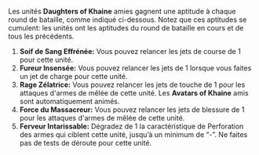 Les unités **Daughters of Khaine** amies gagnent une aptitude à chaque round de 
bataille, comme indiqué ci-dessous.	Notez que ces aptitudes se cumulent: les unités ont les 
aptitudes du round de bataille en cours et de tous les précédents.

1. **Soif de Sang Effrénée:** Vous pouvez relancer les jets de course de 1 pour cette unité.
2. **Fureur Insensée:** Vous pouvez relancer les jets de 1 lorsque vous faites un jet de charge pour cette unité.
3. **Rage Zélatrice:** Vous pouvez relancer les jets de touche de 1 pour les attaques d'armes de mêlée de cette unité. Les **Avatars of Khaine** amis sont automatiquement animés.
4. **Force du Massacreur:** Vous pouvez relancer les jets de blessure de 1 pour les attaques d'armes de mêlée de cette unité.
5. **Ferveur Intarissable:** Dégradez de 1 la caractéristique de Perforation des armes qui ciblent cette unité, jusqu’à un minimum de “-”. Ne faites pas de tests de déroute pour cette unité.
